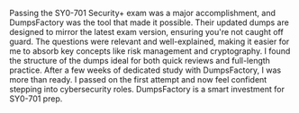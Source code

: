 Passing the SY0-701 Security+ exam was a major accomplishment, and DumpsFactory was the tool that made it possible. Their updated dumps are designed to mirror the latest exam version, ensuring you're not caught off guard. The questions were relevant and well-explained, making it easier for me to absorb key concepts like risk management and cryptography. I found the structure of the dumps ideal for both quick reviews and full-length practice. After a few weeks of dedicated study with DumpsFactory, I was more than ready. I passed on the first attempt and now feel confident stepping into cybersecurity roles. DumpsFactory is a smart investment for SY0-701 prep.

